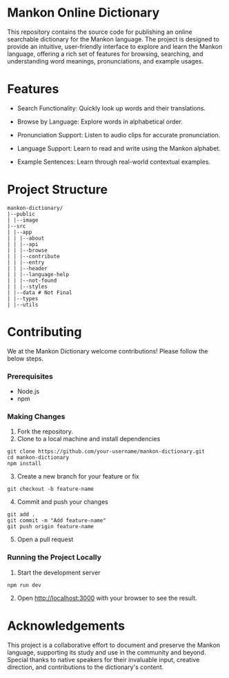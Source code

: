 # Mankon Online Dictionary

This repository contains the source code for publishing an online searchable dictionary for the Mankon language. The project is designed to provide an intuitive, user-friendly interface to explore and learn the Mankon language, offering a rich set of features for browsing, searching, and understanding word meanings, pronunciations, and example usages.

# Features

- Search Functionality: Quickly look up words and their translations.

- Browse by Language: Explore words in alphabetical order.

- Pronunciation Support: Listen to audio clips for accurate pronunciation.

- Language Support: Learn to read and write using the Mankon alphabet.

- Example Sentences: Learn through real-world contextual examples.

# Project Structure

```
mankon-dictionary/
|--public
| |--image
|--src
| |--app
| | |--about
| | |--api
| | |--browse
| | |--contribute
| | |--entry
| | |--header
| | |--language-help
| | |--not-found
| | |--styles
| |--data # Not Final
| |--types
| |--utils
```

# Contributing

We at the Mankon Dictionary welcome contributions! Please follow the below steps.

### Prerequisites

- Node.js
- npm

### Making Changes

1. Fork the repository.
2. Clone to a local machine and install dependencies

```
git clone https://github.com/your-username/mankon-dictionary.git
cd mankon-dictionary
npm install
```

3. Create a new branch for your feature or fix

```
git checkout -b feature-name
```

4. Commit and push your changes

```
git add .
git commit -m "Add feature-name"
git push origin feature-name
```

5. Open a pull request

### Running the Project Locally

1. Start the development server

```
npm run dev
```

2. Open [http://localhost:3000](http://localhost:3000) with your browser to see the result.

# Acknowledgements

This project is a collaborative effort to document and preserve the Mankon language, supporting its study and use in the community and beyond. Special thanks to native speakers for their invaluable input, creative direction, and contributions to the dictionary's content.
